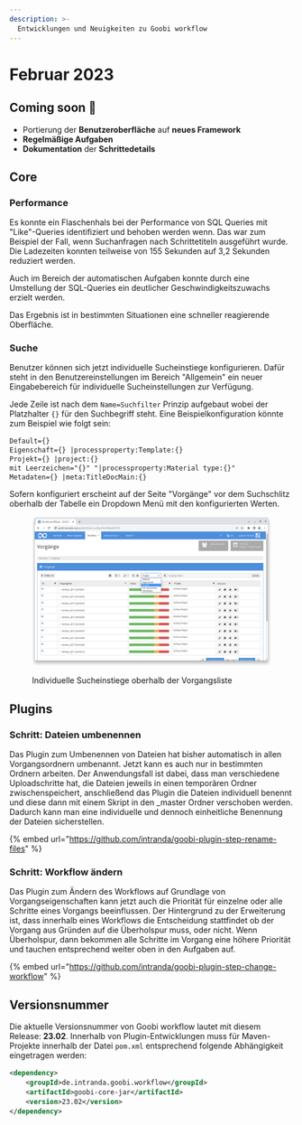 ```yaml
---
description: >-
  Entwicklungen und Neuigkeiten zu Goobi workflow
---
```


# Februar 2023

## Coming soon :rocket:

* Portierung der **Benutzeroberfläche** auf **neues Framework**
* **Regelmäßige Aufgaben**
* **Dokumentation** der **Schrittedetails**

## Core

### Performance

Es konnte ein Flaschenhals bei der Performance von SQL Queries mit "Like"-Queries identifiziert und behoben werden wenn. Das war zum Beispiel der Fall, wenn Suchanfragen nach Schrittetiteln ausgeführt wurde. Die Ladezeiten konnten teilweise von 155 Sekunden auf 3,2 Sekunden reduziert werden.

Auch im Bereich der automatischen Aufgaben konnte durch eine Umstellung der SQL-Queries ein deutlicher Geschwindigkeitszuwachs erzielt werden.

Das Ergebnis ist in bestimmten Situationen eine schneller reagierende Oberfläche.

### Suche

Benutzer können sich jetzt individuelle Sucheinstiege konfigurieren. Dafür steht in den Benutzereinstellungen im Bereich "Allgemein" ein neuer Eingabebereich für individuelle Sucheinstellungen zur Verfügung.

Jede Zeile ist nach dem `Name=Suchfilter` Prinzip aufgebaut wobei der Platzhalter `{}` für den Suchbegriff steht. Eine Beispielkonfiguration könnte zum Beispiel wie folgt sein:

```
Default={}
Eigenschaft={} |processproperty:Template:{}
Projekt={} |project:{}
mit Leerzeichen="{}" "|processproperty:Material type:{}" 
Metadaten={} |meta:TitleDocMain:{}
```

Sofern konfiguriert erscheint auf der Seite "Vorgänge" vor dem Suchschlitz oberhalb der Tabelle ein Dropdown Menü mit den konfigurierten Werten.

<figure><img src="23.02_DE_custom-search.png" alt=""><figcaption><p>Individuelle Sucheinstiege oberhalb der Vorgangsliste</p></figcaption></figure>

## Plugins

### Schritt: Dateien umbenennen

Das Plugin zum Umbenennen von Dateien hat bisher automatisch in allen Vorgangsordnern umbenannt. Jetzt kann es auch nur in bestimmten Ordnern arbeiten. Der Anwendungsfall ist dabei, dass man verschiedene Uploadschritte hat, die Dateien jeweils in einen temporären Ordner zwischenspeichert, anschließend das Plugin die Dateien individuell benennt und diese dann mit einem Skript in den _master Ordner verschoben werden. Dadurch kann man eine individuelle und dennoch einheitliche Benennung der Dateien sicherstellen.

{% embed url="https://github.com/intranda/goobi-plugin-step-rename-files" %}

### Schritt: Workflow ändern

Das Plugin zum Ändern des Workflows auf Grundlage von Vorgangseigenschaften kann jetzt auch die Priorität für einzelne oder alle Schritte eines Vorgangs beeinflussen. Der Hintergrund zu der Erweiterung ist, dass innerhalb eines Workflows die Entscheidung stattfindet ob der Vorgang aus Gründen auf die Überholspur muss, oder nicht. Wenn Überholspur, dann bekommen alle Schritte im Vorgang eine höhere Priorität und tauchen entsprechend weiter oben in den Aufgaben auf.

{% embed url="https://github.com/intranda/goobi-plugin-step-change-workflow" %}

## Versionsnummer

Die aktuelle Versionsnummer von Goobi workflow lautet mit diesem Release: **23.02**. Innerhalb von Plugin-Entwicklungen muss für Maven-Projekte innerhalb der Datei `pom.xml` entsprechend folgende Abhängigkeit eingetragen werden:

```xml
<dependency>
    <groupId>de.intranda.goobi.workflow</groupId>
    <artifactId>goobi-core-jar</artifactId>
    <version>23.02</version>
</dependency>
```